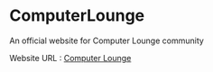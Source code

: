 # ComputerLounge
An official website for Computer Lounge community

Website URL : [Computer Lounge](https://www.computerlounge.xyz)
